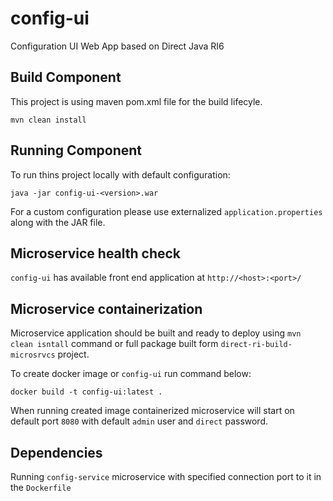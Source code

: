 # config-ui

Configuration UI Web App based on  Direct Java RI6

## Build Component
This project is using maven pom.xml file for the build lifecyle.

`mvn clean install`

## Running Component
To run thins project locally with default configuration:

`java -jar config-ui-<version>.war`

For a custom configuration please use externalized `application.properties` along with the JAR file.

## Microservice health check

`config-ui` has available front end application at `http://<host>:<port>/`


## Microservice containerization

Microservice application should be built and ready to deploy using `mvn clean isntall` command or full package built form `direct-ri-build-microsrvcs` project.

To create docker image or `config-ui` run command below:

`docker build -t config-ui:latest .`

When running created image containerized microservice will start on default port `8080` with default `admin` user and `direct` password.

## Dependencies

Running `config-service` microservice with specified connection port to it in the `Dockerfile`